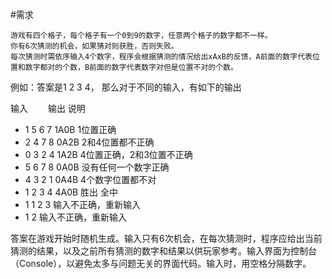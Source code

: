#需求

```
游戏有四个格子，每个格子有一个0到9的数字，任意两个格子的数字都不一样。
你有6次猜测的机会，如果猜对则获胜，否则失败。
每次猜测时需依序输入4个数字，程序会根据猜测的情况给出xAxB的反馈，A前面的数字代表位置和数字都对的个数，B前面的数字代表数字对但是位置不对的个数。
```
 
例如：答案是1 2 3 4， 那么对于不同的输入，有如下的输出
 
输入　　          输出             说明

* 1 5 6 7       1A0B          1位置正确
* 2 4 7 8       0A2B          2和4位置都不正确
* 0 3 2 4       1A2B          4位置正确，2和3位置不正确
* 5 6 7 8       0A0B          没有任何一个数字正确
* 4 3 2 1       0A4B          4个数字位置都不对
* 1 2 3 4       4A0B          胜出   全中
* 1 1 2 3                     输入不正确，重新输入
* 1 2                         输入不正确，重新输入
 
答案在游戏开始时随机生成。输入只有6次机会，在每次猜测时，程序应给出当前猜测的结果，以及之前所有猜测的数字和结果以供玩家参考。输入界面为控制台（Console），以避免太多与问题无关的界面代码。输入时，用空格分隔数字。
